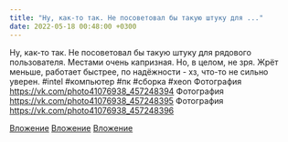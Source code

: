 ```yaml
---
title: "Ну, как-то так. Не посоветовал бы такую штуку для ..."
date: 2022-05-18 00:48:00 +0300
---
```


Ну, как-то так. Не посоветовал бы такую штуку для рядового пользователя. Местами очень капризная.
Но, в целом, не зря. Жрёт меньше, работает быстрее, по надёжности - хз, что-то не сильно уверен.
#intel #компьютер #пк #сборка #xeon
Фотография
https://vk.com/photo41076938_457248394
Фотография
https://vk.com/photo41076938_457248395
Фотография
https://vk.com/photo41076938_457248396

[Вложение](https://vk.com/photo41076938_457248394)
[Вложение](https://vk.com/photo41076938_457248395)
[Вложение](https://vk.com/photo41076938_457248396)

